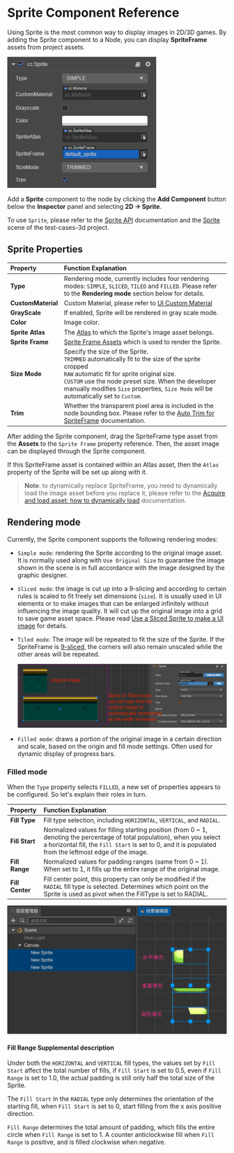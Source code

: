 # Sprite Component Reference

Using Sprite is the most common way to display images in 2D/3D games. By adding the Sprite component to a Node, you can display __SpriteFrame__ assets from project assets.

![add sprite](sprite/sprite-component.png)

Add a **Sprite** component to the node by clicking the __Add Component__ button below the __Inspector__ panel and selecting __2D -> Sprite__.

To use `Sprite`, please refer to the [Sprite API](%__APIDOC__%/en/#/docs/3.3/en/ui/Class/Sprite) documentation and the [Sprite](https://github.com/cocos-creator/test-cases-3d/tree/v3.3/assets/cases/ui/01.sprite) scene of the test-cases-3d project.

## Sprite Properties

| Property | Function Explanation
| :-------------- | :----------- |
| **Type** | Rendering mode, currently includes four rendering modes: `SIMPLE`, `SLICED`, `TILED` and `FILLED`. Please refer to the **Rendering mode** section below for details.
| **CustomMaterial** | Custom Material, please refer to [UI Custom Material](../engine/ui-material.md)
| **GrayScale** | If enabled, Sprite will be rendered in gray scale mode.
| **Color** | Image color.
| **Sprite Atlas** | The [Atlas](../../../asset/atlas.md) to which the Sprite's image asset belongs.
| **Sprite Frame** | [Sprite Frame Assets](../../../asset/sprite-frame.md) which is used to render the Sprite.
| **Size Mode** | Specify the size of the Sprite.<br>`TRIMMED` automatically fit to the size of the sprite cropped<br>`RAW` automatic fit for sprite original size.<br>`CUSTOM` use the node preset size. When the developer manually modifies `Size` properties, `Size Mode` will be automatically set to `Custom`.
| **Trim** | Whether the transparent pixel area is included in the node bounding box. Please refer to the [Auto Trim for SpriteFrame](../engine/trim.md) documentation.

After adding the Sprite component, drag the SpriteFrame type asset from the __Assets__ to the `Sprite Frame` property reference. Then, the asset image can be displayed through the Sprite component.

If this SpriteFrame asset is contained within an Atlas asset, then the `Atlas` property of the Sprite will be set up along with it.

> **Note**: to dynamically replace SpriteFrame, you need to dynamically load the image asset before you replace it, please refer to the [Acquire and load asset: how to dynamically load](../../../asset/dynamic-load-resources.md) documentation.

## Rendering mode

Currently, the Sprite component supports the following rendering modes:

- `Simple mode`: rendering the Sprite according to the original image asset. It is normally used along with `Use Original Size` to guarantee the image shown in the scene is in full accordance with the image designed by the graphic designer.

- `Sliced mode`: the image is cut up into a 9-slicing and according to certain rules is scaled to fit freely set dimensions (`size`). It is usually used in UI elements or to make images that can be enlarged infinitely without influencing the image quality. It will cut up the original image into a grid to save game asset space. Please read [Use a Sliced Sprite to make a UI image](../engine/sliced-sprite.md) for details.

- `Tiled mode`: The image will be repeated to fit the size of the Sprite. If the SpriteFrame is [9-sliced](../engine/sliced-sprite.md), the corners will also remain unscaled while the other areas will be repeated.

  ![tiled](sprite/tiled.png)

- `Filled mode`: draws a portion of the original image in a certain direction and scale, based on the origin and fill mode settings. Often used for dynamic display of progress bars.

### Filled mode

When the `Type` property selects `FILLED`, a new set of properties appears to be configured. So let's explain their roles in turn.

| Property |   Function Explanation
| :-------------- | :----------- |
| **Fill Type** | Fill type selection, including `HORIZONTAL`, `VERTICAL`, and `RADIAL`. |
| **Fill Start** | Normalized values for filling starting position (from 0 ~ 1, denoting the percentage of total population), when you select a horizontal fill, the `Fill Start` is set to 0, and it is populated from the leftmost edge of the image. |
| **Fill Range** | Normalized values for padding ranges (same from 0 ~ 1). When set to 1, it fills up the entire range of the original image. |
| **Fill Center** | Fill center point, this property can only be modified if the `RADIAL` fill type is selected. Determines which point on the Sprite is used as pivot when the FillType is set to RADIAL. |

![radial](sprite/radial.png)

#### Fill Range Supplemental description

Under both the `HORIZONTAL` and `VERTICAL` fill types, the values set by `Fill Start` affect the total number of fills, if `Fill Start` is set to 0.5, even if `Fill Range` is set to 1.0, the actual padding is still only half the total size of the Sprite.

The `Fill Start` in the `RADIAL` type only determines the orientation of the starting fill, when `Fill Start` is set to 0, start filling from the x axis positive direction.

`Fill Range` determines the total amount of padding, which fills the entire circle when `Fill Range` is set to 1. A counter anticlockwise fill when `Fill Range` is positive, and is filled clockwise when negative.
